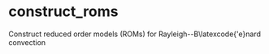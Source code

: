 # construct_roms
Construct reduced order models (ROMs) for Rayleigh--B\latexcode{\'e}nard convection
